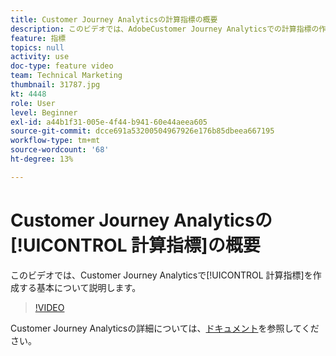 ```yaml
---
title: Customer Journey Analyticsの計算指標の概要
description: このビデオでは、AdobeCustomer Journey Analyticsでの計算指標の作成の基本について説明します。
feature: 指標
topics: null
activity: use
doc-type: feature video
team: Technical Marketing
thumbnail: 31787.jpg
kt: 4448
role: User
level: Beginner
exl-id: a44b1f31-005e-4f44-b941-60e44aeea605
source-git-commit: dcce691a53200504967926e176b85dbeea667195
workflow-type: tm+mt
source-wordcount: '68'
ht-degree: 13%

---
```


# Customer Journey Analyticsの[!UICONTROL 計算指標]の概要

このビデオでは、Customer Journey Analyticsで[!UICONTROL 計算指標]を作成する基本について説明します。

>[!VIDEO](https://video.tv.adobe.com/v/31787/?quality=12)

Customer Journey Analyticsの詳細については、[ドキュメント](https://docs.adobe.com/content/help/ja-JP/analytics-platform/using/cja-landing.html)を参照してください。

